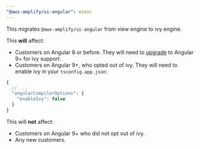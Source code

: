 ```yaml
---
"@aws-amplify/ui-angular": minor
---
```


This migrates `@aws-amplify/ui-angular` from view engine to ivy engine. 

This **will** affect:

- Customers on Angular 8 or before. They will need to [upgrade](https://update.angular.io/) to Angular 9+ for ivy support.
- Customers on Angular 9+, who opted out of ivy. They will need to enable ivy in your `tsconfig.app.json`:

```js
{
  // ...
  "angularCompilerOptions": {
    "enableIvy": false
  }
}
```

This will **not** affect:

- Customers on Angular 9+ who did not opt out of ivy.
- Any new customers.
